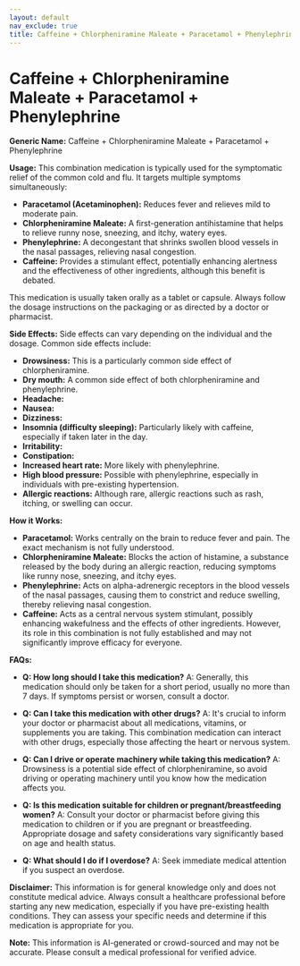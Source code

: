 ```yaml
---
layout: default
nav_exclude: true
title: Caffeine + Chlorpheniramine Maleate + Paracetamol + Phenylephrine
---
```


# Caffeine + Chlorpheniramine Maleate + Paracetamol + Phenylephrine

**Generic Name:** Caffeine + Chlorpheniramine Maleate + Paracetamol + Phenylephrine

**Usage:** This combination medication is typically used for the symptomatic relief of the common cold and flu.  It targets multiple symptoms simultaneously:

* **Paracetamol (Acetaminophen):** Reduces fever and relieves mild to moderate pain.
* **Chlorpheniramine Maleate:** A first-generation antihistamine that helps to relieve runny nose, sneezing, and itchy, watery eyes.
* **Phenylephrine:** A decongestant that shrinks swollen blood vessels in the nasal passages, relieving nasal congestion.
* **Caffeine:**  Provides a stimulant effect, potentially enhancing alertness and the effectiveness of other ingredients, although this benefit is debated.

This medication is usually taken orally as a tablet or capsule. Always follow the dosage instructions on the packaging or as directed by a doctor or pharmacist.


**Side Effects:**  Side effects can vary depending on the individual and the dosage. Common side effects include:

* **Drowsiness:** This is a particularly common side effect of chlorpheniramine.
* **Dry mouth:**  A common side effect of both chlorpheniramine and phenylephrine.
* **Headache:**
* **Nausea:**
* **Dizziness:**
* **Insomnia (difficulty sleeping):** Particularly likely with caffeine, especially if taken later in the day.
* **Irritability:**
* **Constipation:**
* **Increased heart rate:** More likely with phenylephrine.
* **High blood pressure:**  Possible with phenylephrine, especially in individuals with pre-existing hypertension.
* **Allergic reactions:** Although rare, allergic reactions such as rash, itching, or swelling can occur.


**How it Works:**

* **Paracetamol:** Works centrally on the brain to reduce fever and pain. The exact mechanism is not fully understood.
* **Chlorpheniramine Maleate:** Blocks the action of histamine, a substance released by the body during an allergic reaction, reducing symptoms like runny nose, sneezing, and itchy eyes.
* **Phenylephrine:** Acts on alpha-adrenergic receptors in the blood vessels of the nasal passages, causing them to constrict and reduce swelling, thereby relieving nasal congestion.
* **Caffeine:** Acts as a central nervous system stimulant, possibly enhancing wakefulness and the effects of other ingredients. However, its role in this combination is not fully established and may not significantly improve efficacy for everyone.


**FAQs:**

* **Q: How long should I take this medication?** A:  Generally, this medication should only be taken for a short period, usually no more than 7 days.  If symptoms persist or worsen, consult a doctor.

* **Q: Can I take this medication with other drugs?** A:  It's crucial to inform your doctor or pharmacist about all medications, vitamins, or supplements you are taking.  This combination medication can interact with other drugs, especially those affecting the heart or nervous system.

* **Q: Can I drive or operate machinery while taking this medication?** A:  Drowsiness is a potential side effect of chlorpheniramine, so avoid driving or operating machinery until you know how the medication affects you.

* **Q:  Is this medication suitable for children or pregnant/breastfeeding women?** A:  Consult your doctor or pharmacist before giving this medication to children or if you are pregnant or breastfeeding.  Appropriate dosage and safety considerations vary significantly based on age and health status.

* **Q: What should I do if I overdose?** A:  Seek immediate medical attention if you suspect an overdose.

**Disclaimer:** This information is for general knowledge only and does not constitute medical advice.  Always consult a healthcare professional before starting any new medication, especially if you have pre-existing health conditions.  They can assess your specific needs and determine if this medication is appropriate for you.


**Note:** This information is AI-generated or crowd-sourced and may not be accurate. Please consult a medical professional for verified advice.
